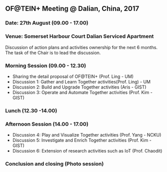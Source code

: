 ## OF@TEIN+ Meeting @ Dalian, China, 2017

### Date: 27th August (09.00 - 17.00)
### Venue: Somerset Harbour Court Dalian Serviced Apartment

Discussion of action plans and activities ownership for the next 6 months. The task of the Chair is to lead the discussion.

### Morning Session (09.00 - 12.30) 
- Sharing the detail proposal of OF@TEIN+ (Prof. Ling - UM)
- Discussion 1: Gather and Learn Together activities(Prof. Ling) - UM
- Discussion 2: Build and Upgrade Together activities (Aris - GIST)
- Discussion 3: Operate and Automate Together activities (Prof. Kim - GIST)

### Lunch (12.30 -14.00)
 
### Afternoon Session (14.00 - 17.00)
- Discussion 4: Play and Visualize Together activities (Prof. Yang - NCKU)
- Discussion 5: Investigate and Enrich Together activities (Prof. Kim - GIST)
- Discussion 6: Extension of research activities such as IoT (Prof. Chaodit)

### Conclusion and closing (Photo session)

